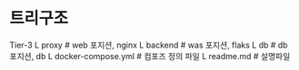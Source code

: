 # 트리구조
Tier-3
L proxy         # web 포지션, nginx
L backend       # was 포지션, flaks
L db            # db  포지션, db
L docker-compose.yml # 컴포즈 정의 파일
L readme.md     # 설명파일